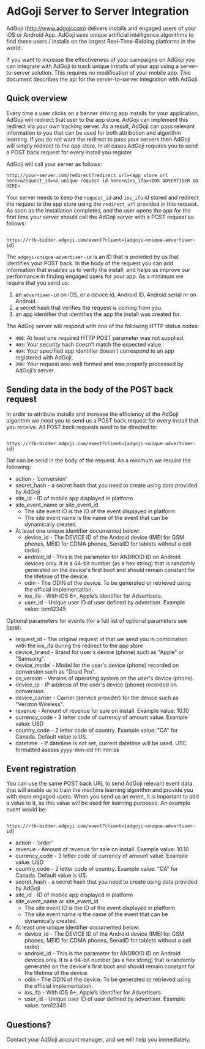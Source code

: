 AdGoji Server to Server Integration
===================================

AdGoji (http://www.adgoji.com) delivers installs and engaged users of your iOS or Android App. AdGoji uses unique artificial intelligence algorithms to find these users / installs on the largest Real-Time-Bidding platforms in the world. 

If you want to increase the effectiveness of your campaigns on AdGoji you can integrate with AdGoji to track unique installs of your app using a server-to-server solution. This requires no modification of your mobile app. This document describes the api for the server-to-server integration with AdGoji.

Quick overview
--------------


Every time a user clicks on a banner driving app installs for your application, AdGoji will redirect that user to the app store. AdGoji can implement this redirect via your own tracking server. As a result, AdGoji can pass relevant information to you that can be used for both attribution and algorithm learning. If you do not want the redirect to pass your servers then AdGoji will simply redirect to the app store. In all cases AdGoji requires you to send a POST back request for every install you register

AdGoji will call your server as follows:

```http://your-server.com/redirect?redirect_url=<app store url here>&request_id=<a-unique-request-id-here>&ios_ifa=<IOS ADVERTISER ID HERE>```

Your server needs to keep the `request_id` and `ios_ifa` id stored and redirect the request to the app store using the `redirect_url` provided in this request. As soon as the installation completes, and the user opens the app for the first time your server should call the AdGoji server with a POST request as follows:

<code>
https://rtb-bidder.adgoji.com/event?client={adgoji-unique-advertiser-id}
</code>

The `adgoji-unique-advertiser-id` is an ID that is provided by us that identifies your POST back. In the body of the request you can add information that enables us to verify the install, and helps us improve our performance in finding engaged users for your app. As a minimum we require that you send us:

1. an `advertiser-id` on iOS, or a device id, Android ID, Android serial nr on Android.
2. a secret hash that verifies the request is coming from you.
3. an app identifier that identifies the app the install was created for.

The AdGoji server will respond with one of the following HTTP status codes:

* `400`:  At least one required HTTP POST parameter was not supplied.
* `403`:  Your security hash doesn’t match the expected value.
* `404`:  Your specified app identifier doesn’t correspond to an app registered with AdGoji.
* `200`:  Your request was well formed and was properly processed by AdGoji’s server.


Sending data in the body of the POST back request
-------------------------------------------------


In order to attribute installs and increase the efficiency of the AdGoji algorithm we need you to send us a POST back request for every install that you receive. All POST back requests need to be directed to:

<code>
https://rtb-bidder.adgoji.com/event?client={adgoji-unique-advertiser-id}
</code>

Dat can be send in the body of the request. As a minimum we require the following:

* action - ‘conversion’
* secret_hash - a secret hash that you need to create using data provided by AdGoji
* site_id - ID of mobile app displayed in platform
* site_event_name or site_event_id
	* The site event ID is the ID of the event displayed in platform.
 	* The site event name is the name of the event that can be dynamically created.
* At least one unique identifier documented below:
	* device_id - The DEVICE ID of the Android device (IMEI for GSM phones, MEID for CDMA phones, SerialID for tablets without a cell radio).
	* android_id - This is the parameter for ANDROID ID on Android devices only. It is a 64-bit number (as a hex string) that is randomly generated on the device's first boot and should remain constant for the lifetime of the device.
	* odin - The ODIN of the device. To be generated or retrieved using the official implementation.
	* ios_ifa -  With iOS 6+, Apple’s Identifier for Advertisers.
	* user_id - Unique user ID of user defined by advertiser. Example value: tom12345

Optional parameters for events (for a full list of optional parameters see [here](Optional-Parameters.md)):

* request_id - The original request id that we send you in combination with the ios_ifa during the redirect to the app store
* device_brand - Brand for user's device (phone) such as "Apple" or "Samsung".
* device_model - Model for the user's device (phone) recorded on conversion such as "Droid Pro".
* os_version - Version of operating system on the user's device (phone).
* device_ip - IP address of the user's device (phone) recorded on conversion.
* device_carrier - Carrier (service provider) for the device such as "Verizon Wireless".
* revenue - Amount of revenue for sale on install. Example value: 10.10
* currency_code - 3 letter code of currency of amount value. Example value: USD
* country_code - 2 letter code of country. Example value: "CA" for Canada. Default value is US.
* datetime. - If datetime is not set, current datetime will be used. UTC formatted asssss yyyy-mm-dd hh:mm:ss


Event registration
------------------


You can use the same POST back URL to send AdGoji relevant event data that will enable us to train the machine learning algorithm and provide you with more engaged users. When you send us an event, it is important to add a value to it, as this value will be used for learning purposes. An example event would be:

<code>
https://rtb-bidder.adgoji.com/event?client={adgoji-unique-advertiser-id}
</code>

* action - ‘order’
* revenue - Amount of revenue for sale on install. Example value: 10.10
* currency_code - 3 letter code of currency of amount value. Example value: USD
* country_code - 2 letter code of country. Example value: "CA" for Canada. Default value is US.
* secret_hash - a secret hash that you need to create using data provided by AdGoji
* site_id - ID of mobile app displayed in platform
* site_event_name or site_event_id
	* The site event ID is the ID of the event displayed in platform.
 	* The site event name is the name of the event that can be dynamically created.
* At least one unique identifier documented below:
	* device_id - The DEVICE ID of the Android device (IMEI for GSM phones, MEID for CDMA phones, SerialID for tablets without a cell radio).
	* android_id - This is the parameter for ANDROID ID on Android devices only. It is a 64-bit number (as a hex string) that is randomly generated on the device's first boot and should remain constant for the lifetime of the device.
	* odin - The ODIN of the device. To be generated or retrieved using the official implementation.
	* ios_ifa -  With iOS 6+, Apple’s Identifier for Advertisers.
	* user_id - Unique user ID of user defined by advertiser. Example value: tom12345


Questions?
----------


Contact your AdGoji account manager, and we will help you immediately.

